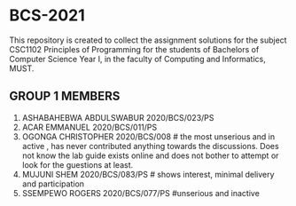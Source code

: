 # BCS-2021
This repository is created to collect the assignment solutions for the subject CSC1102 Principles of Programming for the students of Bachelors of Computer Science Year I, in the faculty of Computing and Informatics, MUST.

## GROUP 1 MEMBERS

1. ASHABAHEBWA ABDULSWABUR  2020/BCS/023/PS
2. ACAR EMMANUEL 2020/BCS/011/PS
3. OGONGA CHRISTOPHER 2020/BCS/008  # the most unserious and in active , has never contributed anything towards the discussions. Does not know the lab guide exists online and does not bother to attempt or look for the guestions at least. 
4. MUJUNI SHEM 2020/BCS/083/PS  # shows interest, minimal delivery and participation
5. SSEMPEWO ROGERS 2020/BCS/077/PS #unserious and inactive

